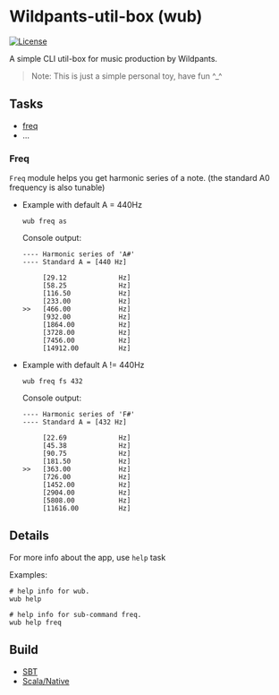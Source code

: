 # Wildpants-util-box (wub)

[![License](https://img.shields.io/badge/license-Apache%202.0-blue?style=flat-square)](LICENSE)

A simple CLI util-box for music production by Wildpants.

> Note: This is just a simple personal toy, have fun ^_^

## Tasks

* [freq](#freq)
* ...

### Freq

`Freq` module helps you get harmonic series of a note.
(the standard A0 frequency is also tunable)

* Example with default A = 440Hz

  ```shell
  wub freq as
  ```

  Console output:

  ```text
  ---- Harmonic series of 'A#'
  ---- Standard A = [440 Hz]

       [29.12             Hz]
       [58.25             Hz]
       [116.50            Hz]
       [233.00            Hz]
  >>   [466.00            Hz]
       [932.00            Hz]
       [1864.00           Hz]
       [3728.00           Hz]
       [7456.00           Hz]
       [14912.00          Hz]
  ```

* Example with default A != 440Hz

  ```shell
  wub freq fs 432
  ```

  Console output:
  
  ```text
  ---- Harmonic series of 'F#'
  ---- Standard A = [432 Hz]

       [22.69             Hz]
       [45.38             Hz]
       [90.75             Hz]
       [181.50            Hz]
  >>   [363.00            Hz]
       [726.00            Hz]
       [1452.00           Hz]
       [2904.00           Hz]
       [5808.00           Hz]
       [11616.00          Hz]
  ```

## Details

For more info about the app, use `help` task

Examples:

```shell
# help info for wub.
wub help
```

```shell
# help info for sub-command freq.
wub help freq
```

## Build

* [SBT](https://www.scala-sbt.org/)
* [Scala/Native](https://scala-native.org/)
